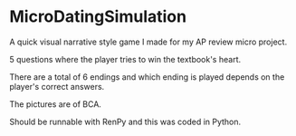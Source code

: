 # MicroDatingSimulation
A quick visual narrative style game I made for my AP review micro project.

5 questions where the player tries to win the textbook's heart.

There are a total of 6 endings and which ending is played depends on the player's correct answers.

The pictures are of BCA. 

Should be runnable with RenPy and this was coded in Python. 
